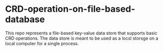# CRD-operation-on-file-based-database

This repo represents a file-based key-value data store that supports basic CRD operations. The data store is meant to be used as a locsl storsge on a local computer for a single process.

